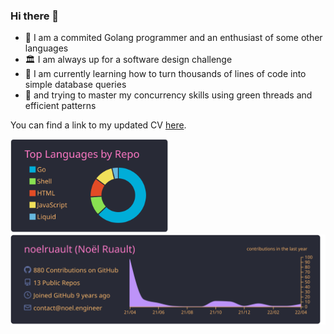 ### Hi there 👋

- 🔭 I am a commited Golang programmer and an enthusiast of some other languages
- 🏛 I am always up for a software design challenge
- 🌱 I am currently learning how to turn thousands of lines of code into simple database queries
- 🧵 and trying to master my concurrency skills using green threads and efficient patterns

You can find a link to my updated CV [here](https://gist.github.com/noelruault/964d77b87924f8076d04d09b13569e07).

<img src="https://raw.githubusercontent.com/noelruault/noelruault/main/profile-summary-card-output/dracula/1-repos-per-language.svg" height="150"><img src="https://raw.githubusercontent.com/noelruault/noelruault/main/profile-summary-card-output/dracula/0-profile-details.svg" width="525">
